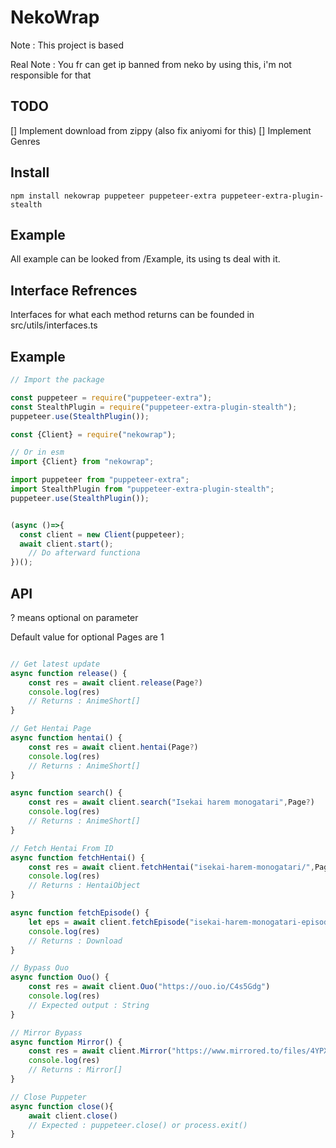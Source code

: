 # NekoWrap

Note : This project is based    

Real Note : You fr can get ip banned from neko by using this, i'm not responsible for that


## TODO

[] Implement download from zippy (also fix aniyomi for this)
[] Implement Genres

## Install

```
npm install nekowrap puppeteer puppeteer-extra puppeteer-extra-plugin-stealth
```

## Example
All example can be looked from /Example, its using ts deal with it.


## Interface Refrences
Interfaces for what each method returns can be founded in src/utils/interfaces.ts

## Example

```ts
// Import the package

const puppeteer = require("puppeteer-extra");
const StealthPlugin = require("puppeteer-extra-plugin-stealth");
puppeteer.use(StealthPlugin());

const {Client} = require("nekowrap");

// Or in esm
import {Client} from "nekowrap";

import puppeteer from "puppeteer-extra";
import StealthPlugin from "puppeteer-extra-plugin-stealth";
puppeteer.use(StealthPlugin());


(async ()=>{
  const client = new Client(puppeteer);
  await client.start();
    // Do afterward functiona
})();
```

## API


? means optional on parameter <br>

Default value for optional Pages are 1

```ts

// Get latest update
async function release() {
    const res = await client.release(Page?)
    console.log(res)
    // Returns : AnimeShort[]
}

// Get Hentai Page
async function hentai() {
    const res = await client.hentai(Page?)
    console.log(res)
    // Returns : AnimeShort[]
}

async function search() {
    const res = await client.search("Isekai harem monogatari",Page?)
    console.log(res)
    // Returns : AnimeShort[]
}

// Fetch Hentai From ID
async function fetchHentai() {
    const res = await client.fetchHentai("isekai-harem-monogatari/",Page?)
    console.log(res)
    // Returns : HentaiObject
}

async function fetchEpisode() {
    let eps = await client.fetchEpisode("isekai-harem-monogatari-episode-2-subtitle-indonesia/")
    console.log(res)
    // Returns : Download
}

// Bypass Ouo
async function Ouo() {
    const res = await client.Ouo("https://ouo.io/C4s5Gdg")
    console.log(res)
    // Expected output : String
}

// Mirror Bypass
async function Mirror() {
    const res = await client.Mirror("https://www.mirrored.to/files/4YPX8MZW/[NekoPoi]_Isekai_Harem_Monogatari_-_01_[720P][nekopoi.care].mp4_links")
    console.log(res)
    // Returns : Mirror[]
}

// Close Puppeter
async function close(){
    await client.close()
    // Expected : puppeteer.close() or process.exit() 
}

```
